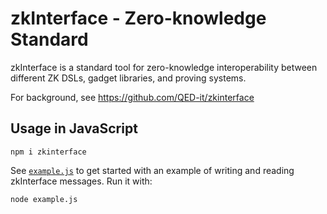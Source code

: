 # zkInterface - Zero-knowledge Standard

zkInterface is a standard tool for zero-knowledge interoperability between different ZK DSLs, gadget libraries, and proving systems.

For background, see https://github.com/QED-it/zkinterface

## Usage in JavaScript

    npm i zkinterface

See [`example.js`](https://github.com/QED-it/zkinterface/blob/master/js/example.js) to get started with an example of writing and reading zkInterface messages. Run it with:

    node example.js
